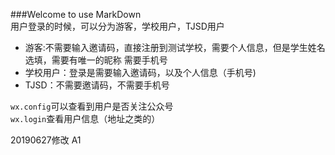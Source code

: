  ###Welcome to use MarkDown  
 用户登录的时候，可以分为游客，学校用户，TJSD用户  
 + 游客:不需要输入邀请码，直接注册到测试学校，需要个人信息，但是学生姓名选填，需要有唯一的昵称 需要手机号  
 + 学校用户：登录是需要输入邀请码，以及个人信息（手机号)  
 + TJSD：不需要邀请码，不需要手机号  
 
`wx.config`可以查看到用户是否关注公众号  
`wx.login`查看用户信息（地址之类的）

20190627修改 A1